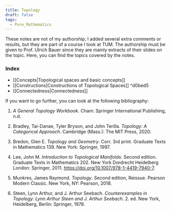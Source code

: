 ```yaml
---
title: Topology
draft: false
tags:
  - Pure_Mathematics
---
```

These notes are not of my authorship; I added several extra comments or results, but they are part of a course I took at TUM. The authorship must be given to Prof. Ulrich Bauer since they are mainly extracts of their slides on the topic. Here, you can find the topics covered by the notes.
### Index
- [[Concepts|Topological spaces and basic concepts]]
- [[Constructions|Constructions of Topological Spaces]] ^d0bed5
- [[Connectedness|Connectedness]] 

If you want to go further, you can look at the following bibliography:
1. _A General Topology Workbook_. Cham: Springer International Publishing, n.d.

2. Bradley, Tai-Danae, Tyler Bryson, and John Terilla. _Topology: A Categorical Approach_. Cambridge (Mass.): The MIT Press, 2020.

3. Bredon, Glen E. _Topology and Geometry_. Corr. 3rd print. Graduate Texts in Mathematics 139. New York: Springer, 1997.

4. Lee, John M. _Introduction to Topological Manifolds_. Second edition. Graduate Texts in Mathematics 202. New York Dordrecht Heidelberg London: Springer, 2011. https://doi.org/10.1007/978-1-4419-7940-7.

5. Munkres, James Raymond. _Topology_. Second edition, Reissue. Pearson Modern Classic. New York, NY: Pearson, 2018.

6. Steen, Lynn Arthur, and J. Arthur Seebach. _Counterexamples in Topology: Lynn Arthur Steen and J. Arthur Seebach_. 2. ed. New York, Heidelberg, Berlin: Springer, 1978.